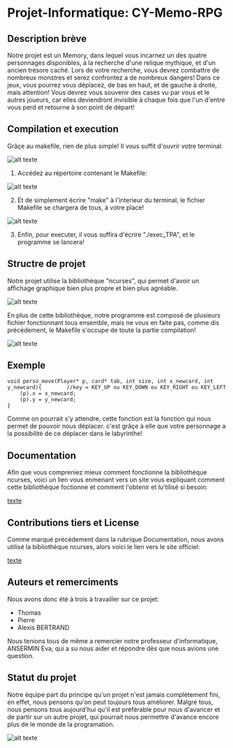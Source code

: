 # Projet-Informatique: CY-Memo-RPG


## Description brève

Notre projet est un Memory, dans lequel vous incarnez un des quatre personnages disponibles, à la recherche d'une relique mythique, et d'un ancien trésore caché. Lors de votre recherche, vous devrez combattre de nombreux monstres et serez confrontez a de nombreux dangers! 
Dans ce jeux, vous pourrez vous déplacez, de bas en haut, et de gauche à droite, mais attention! Vous devrez vous souvenir des cases vu par vous et le autres joueurs, car elles deviendront invisible à chaque fois que l'un d'entre vous perd et retourne à son point de départ!


## Compilation et execution

Grâçe au makefile, rien de plus simple! Il vous suffit d'ouvrir votre terminal:

![alt texte](https://azurplus.fr/wp-content/uploads/1612494018_Comment-commencer-a-utiliser-le-terminal-Linux.png)

1. Accédez au répertoire contenant le Makefile:

![alt texte](https://www.jetestelinux.com/wp-content/uploads/2016/03/rmdir.png)

2. Et de simplement écrire "make" à l'interieur du terminal, le fichier Makefile se chargera de tous, à votre place!

![alt texte](https://encrypted-tbn0.gstatic.com/images?q=tbn:ANd9GcRxGQjtvwVysznhXwRDiexpv8UCTxYQL1rrfA&usqp=CAU)

3. Enfin, pour executer, il vous suffira d'écrire "./exec_TPA", et le programme se lancera!


## Structre de projet

Notre projet utilise la bibliothèque "ncurses", qui permet d'avoir un affichage graphique bien plus propre et bien plus agréable.

![alt texte](https://upload.wikimedia.org/wikipedia/commons/thumb/2/27/Linux-menuconfig.png/220px-Linux-menuconfig.png)

En plus de cette bibliothèque, notre programme est composé de plusieurs fichier fonctionnant tous ensemble, mais ne vous en faite pas, comme dis précédement, le Makefile s'occupe de toute la partie compilation!

![alt texte](https://user.oc-static.com/upload/2019/07/03/15621610186591_ls%20-la.PNG)


## Exemple

```
void perso_move(Player* p, card* tab, int size, int x_newcard, int y_newcard){        //key = KEY_UP ou KEY_DOWN ou KEY_RIGHT ou KEY_LEFT
    (p).x = x_newcard;
    (p).y = y_newcard;
}
```

Comme on pourrait s'y attendre, cette fonction est la fonction qui nous permet de pouvoir nous déplacer. c'est grâçe à elle que votre personnage a la possibilité de ce déplacer dans le labyrinthe!


## Documentation

Afin que vous compreniez mieux comment fonctionne la bibliothèque ncurses, voici un lien vous enmenant vers un site vous expliquant comment cette bibliothèque foctionne et comment l'obtenir et lu'tilisé si besoin:

[texte](https://tldp.org/HOWTO/NCURSES-Programming-HOWTO/)


## Contributions tiers et License

Comme marqué précédement dans la rubrique Documentation, nous avons utilisé la bibliothèque ncurses, alors voici le lien vers le site officiel:

[texte](https://invisible-island.net/ncurses/)


## Auteurs et remerciments

Nous avons donc été à trois à travailler sur ce projet:
- Thomas
- Pierre
- Alexis BERTRAND

Nous tenions tous de même a remercier notre professeur d'informatique, ANSERMIN Eva, qui a su nous aider et répondre dès que nous avions une question.


## Statut du projet

Notre équipe part du principe qu'un projet n'est jamais complètement fini, en effet, nous pensons qu'on peut toujours tous améliorer. Malgré tous, nous pensons tous aujourd'hui qu'il est préférable pour nous d'avancer et de partir sur un autre projet, qui pourrait nous permettre d'avance encore plus de le monde de la programation.


![alt texte](https://encrypted-tbn0.gstatic.com/images?q=tbn:ANd9GcSipKWizbCNxkO2fYXV8z6HpnDWoDvnmnsWdw&usqp=CAU)

